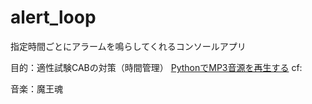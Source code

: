 # alert_loop
指定時間ごとにアラームを鳴らしてくれるコンソールアプリ

目的：適性試験CABの対策（時間管理）
[PythonでMP3音源を再生する](https://qiita.com/kekeho/items/a0b93695d8a8ac6f1028)
cf: 

音楽：魔王魂
